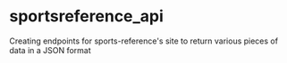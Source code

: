 # sportsreference_api
Creating endpoints for sports-reference's site to return various pieces of data in a JSON format 
